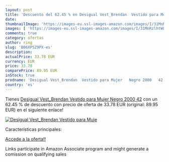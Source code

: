 ```yaml
---
layout: post
title: 'Descuento del 62.45 % en Desigual Vest_Brendan  Vestido para Muje'
date: 
thumbnailImage: 'https://images-eu.ssl-images-amazon.com/images/I/31MnRzlhtWL._SL200_.jpg'
images: [ 'https://images-eu.ssl-images-amazon.com/images/I/31MnRzlhtWL._SL200_.jpg' ]
comments: true
category: ofertas
author: ring
slug: 'B06XPSZ9PX-es'
description:
actualPrice: 33.78 EUR
currency: EUR
price: 33.78
comparePrice: 89.95 EUR
inStock: true
prodname: 'Desigual Vest_Brendan  Vestido para Mujer   Negro 2000   42'
country: 'es'
---
```


Tienes [Desigual Vest_Brendan  Vestido para Mujer   Negro 2000   42](https://www.amazon.es/dp/B06XPSZ9PX/?tag=tolees-21) con un 62.45 % de descuento con precio de oferta de 33.78 EUR (original: 89.95 EUR) en el siguiente enlace!

[![Desigual Vest_Brendan  Vestido para Muje](https://images-eu.ssl-images-amazon.com/images/I/31MnRzlhtWL._SL200_.jpg)](https://www.amazon.es/dp/B06XPSZ9PX/?tag=tolees-21)

Características principales:


[Accede a la oferta!!](https://www.amazon.es/dp/B06XPSZ9PX/?tag=tolees-21)

Links participate in Amazon Associate program and might generate a comission on qualifying sales


